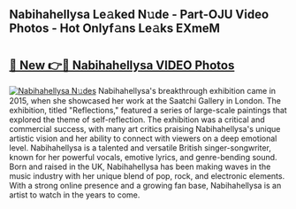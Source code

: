 ## Nabihahellysa Le𝚊ked N𝚞de - Part-OJU Video Photos - Hot Onlyf𝚊ns Le𝚊ks EXmeM

# <h2><a href="http://ab62353.deff.icu/?id=Nabihahellysa">🔗 New 👉🔴 Nabihahellysa VIDEO Photos</a></h2>

[![Nabihahellysa N𝚞des](https://i.imgur.com/rIISA9y.gif)](http://ab62353.deff.icu/?id=Nabihahellysa)
Nabihahellysa's breakthrough exhibition came in 2015, when she showcased her work at the Saatchi Gallery in London. The exhibition, titled "Reflections," featured a series of large-scale paintings that explored the theme of self-reflection. The exhibition was a critical and commercial success, with many art critics praising Nabihahellysa's unique artistic vision and her ability to connect with viewers on a deep emotional level. Nabihahellysa is a talented and versatile British singer-songwriter, known for her powerful vocals, emotive lyrics, and genre-bending sound. Born and raised in the UK, Nabihahellysa has been making waves in the music industry with her unique blend of pop, rock, and electronic elements. With a strong online presence and a growing fan base, Nabihahellysa is an artist to watch in the years to come.
